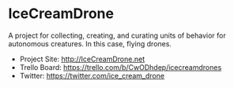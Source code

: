 IceCreamDrone
===============

A project for collecting, creating, and curating units of behavior for autonomous creatures. In this case, flying drones.

+ Project Site: http://IceCreamDrone.net
+ Trello Board: https://trello.com/b/CwODhdep/icecreamdrones
+ Twitter: https://twitter.com/ice_cream_drone

